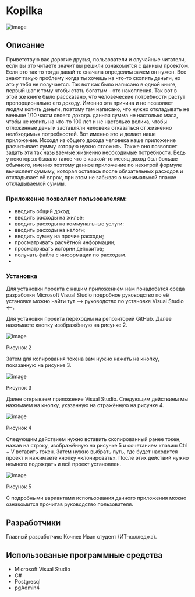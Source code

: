 # Kopilka

![image](https://github.com/Kochnev35/Praktika/assets/90333939/366d5957-a7ed-4af9-a711-6748a8efd8a1)

## Описание
Приветствую вас дорогие друзья, пользователи и случайные читатели, если вы это читаете значит вы решили ознакомится с данным проектом. Если это так то тогда давай те сначала определим зачем он нужен. Все знают такую проблему когда ты хочешь на что-то скопить деньги, но это у тебя не получается. Так вот как было написано в одной книге, первый шаг к тому чтобы стать богатым - это накопления. Так вот в этой же книге было рассказано, что человеческие потребности растут пропорционально его доходу. Именно эта причина и не позволяет людям копить деньги, поэтому там написано, что нужно откладывать не меньше 1/10 части своего дохода. данная сумма не настолько мала, чтобы не копить на что-то 100 лет и не настолько велика, чтобы отложенные деньги заставляли человека отказаться от жизненно нелбходимых потребностей. Вот именно это и делает наше приложение. Исходя из общего дохода человека наше приложение расчитывает сумму которую нужно отложить. Также оно позволяет задать эти так называемые жизненно необходимые потребности. Ведь у некоторых бывало такое что в каакой-то месяц доход был больше обычного, именно поэтому данное приложение по нехитрой формуле вычисляет суммму, которая осталась после обязательных расходов и откладывает её впрок, при этом не забывая о минимальной планке откладываемой суммы.

### Приложение позволяет пользователям:
- вводить общий доход;
- вводить расходы на жильё;
- вводить расходы на коммунальные услуги:
- вводить расходы на налоги;
- вводить сумму на прочие расходы;
- просматривать расчётной информации;
- просматривать истории депозитов;
- получать файла с информации по расходам.
- 
### Установка

Для установки проекта с нашим приложением нам понадобатся среда разработки Microsoft Visual Studio подробное руководство по её установке можно найти тут --> руководство по установке Visual Studio <--.

Для установки проекта переходим на репозиторий GitHub. Далее нажимаете кнопку изображённую на рисунке 2.

![image](https://github.com/Kochnev35/Praktika/assets/90333939/f9411be7-6bba-485d-950a-131642c2d708)


Рисунок 2

Затем для копирования токена вам нужно нажать на кнопку, показанную на рисунке 3.

![image](https://github.com/Kochnev35/Praktika/assets/90333939/d5f8f924-a220-4add-89e0-00fdd7731392)


Рисунок 3

Далее открываем приложение Visual Studio. Следующим действием мы нажимаем на кнопку, указанную на отражённую на рисунке 4.

![image](https://github.com/Kochnev35/Praktika/assets/90333939/f96be755-406b-4069-b97d-eef3c30c3a01)


Рисунок 4

Следующим действием нужно вставить скопированный ранее токен, нажав на строку, изображённую на рисунке 5 и сочетанием клавиш Ctrl + V вставить токен. Затем нужно выбрать путь, где будет находится проект и нажимаете кнопку «клонировать». После этих действий нужно немного подождать и всё проект установлен.

![image](https://github.com/Kochnev35/Praktika/assets/90333939/79f3e238-80c4-4776-ac86-031038131468)

Рисунок 5

С подробными вариантами использования данного приложения можно ознакомится прочитав руководство пользователя.

## Разработчики
Главный разработчик: Кочнев Иван студент (ИТ-колледжа).

## Использованые программные средства

- Microsoft Visual Studio
- C#
- Postgresql
- pgAdmin4

